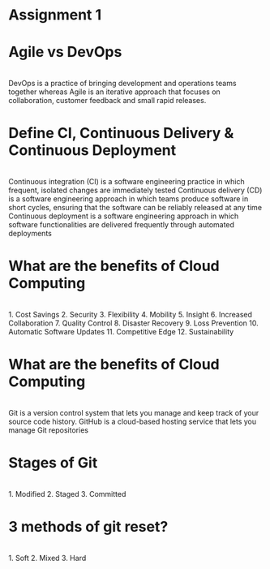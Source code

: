 # Assignment 1
<h1>Agile vs DevOps</h1><br/>
   DevOps is a practice of bringing development and operations teams together whereas Agile is an iterative approach that focuses on collaboration, customer feedback and small rapid releases.

<h1>Define CI, Continuous Delivery & Continuous Deployment</h1><br/>
   Continuous integration (CI) is a software engineering practice in which frequent, isolated changes are immediately tested
   Continuous delivery (CD) is a software engineering approach in which teams produce software in short cycles, ensuring that the software can be reliably released at any time
   Continuous deployment is a software engineering approach in which software functionalities are delivered frequently through automated deployments
   
<h1>What are the benefits of Cloud Computing</h1><br/>
   1.  Cost Savings
   2.  Security
   3.  Flexibility
   4.  Mobility
   5.  Insight
   6.  Increased Collaboration
   7.  Quality Control
   8.  Disaster Recovery
   9.  Loss Prevention
   10. Automatic Software Updates
   11. Competitive Edge
   12. Sustainability

<h1>What are the benefits of Cloud Computing</h1><br/>
   Git is a version control system that lets you manage and keep track of your source code history. GitHub is a cloud-based hosting service that lets you manage Git repositories


<h1>Stages of Git</h1><br/>
   1. Modified 
   2. Staged
   3. Committed
 
<h1>3 methods of git reset?</h1><br/>
   1. Soft
   2. Mixed
   3. Hard
